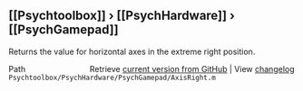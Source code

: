 ## [[Psychtoolbox]] &#8250; [[PsychHardware]] &#8250; [[PsychGamepad]]

Returns the value for horizontal axes in the extreme right position.  
  
  
  




<div class="code_header" style="text-align:right;">
  <span style="float:left;">Path&nbsp;&nbsp;</span> <span class="counter">Retrieve <a href=
  "https://raw.github.com/Psychtoolbox-3/Psychtoolbox-3/beta/Psychtoolbox/PsychHardware/PsychGamepad/AxisRight.m">current version from GitHub</a> | View <a href=
  "https://github.com/Psychtoolbox-3/Psychtoolbox-3/commits/beta/Psychtoolbox/PsychHardware/PsychGamepad/AxisRight.m">changelog</a></span>
</div>
<div class="code">
  <code>Psychtoolbox/PsychHardware/PsychGamepad/AxisRight.m</code>
</div>

